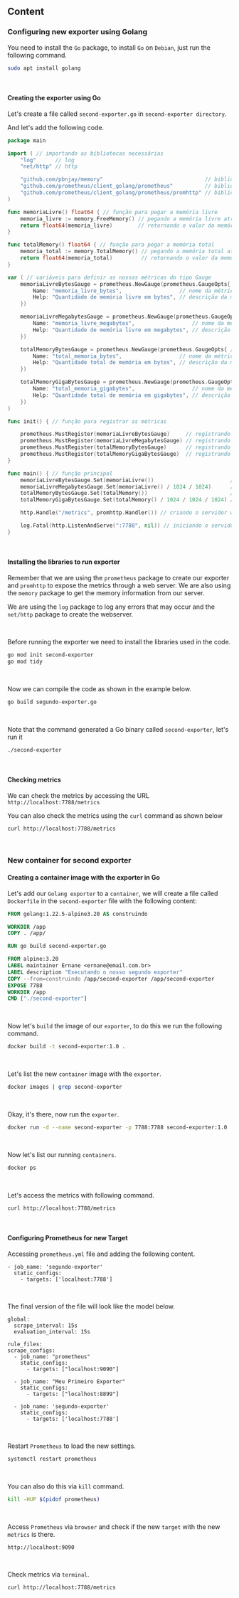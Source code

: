 ## Content

### Configuring new exporter using Golang

You need to install the `Go` package, to install `Go` on `Debian`, just run the following command.

```BASH
sudo apt install golang
```
&nbsp;

#### Creating the exporter using Go

Let's create a file called `second-exporter.go` in `second-exporter directory`.

And let's add the following code.

```GO
package main

import ( // importando as bibliotecas necessárias
    "log"      // log
    "net/http" // http

    "github.com/pbnjay/memory"                                // biblioteca para pegar informações de memória
    "github.com/prometheus/client_golang/prometheus"          // biblioteca para criar o nosso exporter
    "github.com/prometheus/client_golang/prometheus/promhttp" // biblioteca criar o servidor web
)

func memoriaLivre() float64 { // função para pegar a memória livre
    memoria_livre := memory.FreeMemory() // pegando a memória livre através da função FreeMemory() da biblioteca memory
    return float64(memoria_livre)        // retornando o valor da memória livre
}

func totalMemory() float64 { // função para pegar a memória total
    memoria_total := memory.TotalMemory() // pegando a memória total através da função TotalMemory() da biblioteca memory
    return float64(memoria_total)         // retornando o valor da memória total
}

var ( // variáveis para definir as nossas métricas do tipo Gauge
    memoriaLivreBytesGauge = prometheus.NewGauge(prometheus.GaugeOpts{ // métrica para pegar a memória livre em bytes
        Name: "memoria_livre_bytes",                  // nome da métrica
        Help: "Quantidade de memória livre em bytes", // descrição da métrica
    })

    memoriaLivreMegabytesGauge = prometheus.NewGauge(prometheus.GaugeOpts{ // métrica para pegar a memória livre em megabytes
        Name: "memoria_livre_megabytes",                  // nome da métrica
        Help: "Quantidade de memória livre em megabytes", // descrição da métrica
    })

    totalMemoryBytesGauge = prometheus.NewGauge(prometheus.GaugeOpts{ // métrica para pegar a memória total em bytes
        Name: "total_memoria_bytes",                  // nome da métrica
        Help: "Quantidade total de memória em bytes", // descrição da métrica
    })

    totalMemoryGigaBytesGauge = prometheus.NewGauge(prometheus.GaugeOpts{ // métrica para pegar a memória total em gigabytes
        Name: "total_memoria_gigabytes",                  // nome da métrica
        Help: "Quantidade total de memória em gigabytes", // descrição da métrica
    })
)

func init() { // função para registrar as métricas

    prometheus.MustRegister(memoriaLivreBytesGauge)     // registrando a métrica de memória livre em bytes
    prometheus.MustRegister(memoriaLivreMegabytesGauge) // registrando a métrica de memória livre em megabytes
    prometheus.MustRegister(totalMemoryBytesGauge)      // registrando a métrica de memória total em bytes
    prometheus.MustRegister(totalMemoryGigaBytesGauge)  // registrando a métrica de memória total em gigabytes
}

func main() { // função principal
    memoriaLivreBytesGauge.Set(memoriaLivre())                        // setando o valor da métrica de memória livre em bytes
    memoriaLivreMegabytesGauge.Set(memoriaLivre() / 1024 / 1024)      // setando o valor da métrica de memória livre em megabytes
    totalMemoryBytesGauge.Set(totalMemory())                          // setando o valor da métrica de memória total em bytes
    totalMemoryGigaBytesGauge.Set(totalMemory() / 1024 / 1024 / 1024) // setando o valor da métrica de memória total em gigabytes

    http.Handle("/metrics", promhttp.Handler()) // criando o servidor web para expor as métricas

    log.Fatal(http.ListenAndServe(":7788", nil)) // iniciando o servidor web na porta 7788
}
```

&nbsp;

#### Installing the libraries to run exporter

Remember that we are using the `prometheus` package to create our exporter and `promhttp` to expose the metrics through a web server.
We are also using the `memory` package to get the memory information from our server.

We are using the `log` package to log any errors that may occur and the `net/http` package to create the webserver.

&nbsp;

Before running the exporter we need to install the libraries used in the code.

```BASH
go mod init second-exporter
go mod tidy
```

&nbsp;

Now we can compile the code as shown in the example below.

```BASH
go build segundo-exporter.go
```

&nbsp;

Note that the command generated a Go binary called `second-exporter`, let's run it

```BASH
./second-exporter
```

&nbsp;

#### Checking metrics

We can check the metrics by accessing the URL `http://localhost:7788/metrics`

You can also check the metrics using the `curl` command as shown below

```BASH
curl http://localhost:7788/metrics
```

&nbsp;
&nbsp;

### New container for second exporter

#### Creating a container image with the exporter in Go

Let's add our `Golang exporter` to a `container`, we will create a file called `Dockerfile` in the `second-exporter` file with the following content:

```DOCKERFILE
FROM golang:1.22.5-alpine3.20 AS construindo

WORKDIR /app
COPY . /app/

RUN go build second-exporter.go

FROM alpine:3.20
LABEL maintainer Ernane <ernane@email.com.br>
LABEL description "Executando o nosso segundo exporter"
COPY --from=construindo /app/second-exporter /app/second-exporter
EXPOSE 7788
WORKDIR /app
CMD ["./second-exporter"]
```

&nbsp;

Now let's `build` the image of our `exporter`, to do this we run the following command.

```BASH
docker build -t second-exporter:1.0 .
```

&nbsp;

Let's list the new `container` image with the `exporter`.

```BASH
docker images | grep second-exporter
```

&nbsp;

Okay, it's there, now run the `exporter`.

```BASH
docker run -d --name second-exporter -p 7788:7788 second-exporter:1.0
```

&nbsp;

Now let's list our running `containers`.

```BASH
docker ps
```

&nbsp;

Let's access the metrics with following command.

```BASH
curl http://localhost:7788/metrics
```

&nbsp;
&nbsp;

#### Configuring Prometheus for new Target

Accessing `prometheus.yml` file and adding the following content.

```YML
- job_name: 'segundo-exporter'
  static_configs:
    - targets: ['localhost:7788']
```

&nbsp;

The final version of the file will look like the model below.

```YML
global:
  scrape_interval: 15s
  evaluation_interval: 15s

rule_files:
scrape_configs:
  - job_name: "prometheus"
    static_configs:
      - targets: ["localhost:9090"]

  - job_name: "Meu Primeiro Exporter"
    static_configs:
      - targets: ["localhost:8899"]
  
  - job_name: 'segundo-exporter'
    static_configs:
      - targets: ['localhost:7788']
```

&nbsp;

Restart `Prometheus` to load the new settings.

```BASH
systemctl restart prometheus
```

&nbsp;

You can also do this via `kill` command.

```BASH
kill -HUP $(pidof prometheus)
```

&nbsp;

Access `Prometheus` via `browser` and check if the new `target` with the new `metrics` is there.

```
http://localhost:9090
```

&nbsp;

Check metrics via `terminal`.

```BASH
curl http://localhost:7788/metrics
```

&nbsp;
&nbsp;



&nbsp;
&nbsp;
&nbsp;
&nbsp;
&nbsp;
&nbsp;
&nbsp;
&nbsp;
&nbsp;
&nbsp;
&nbsp;
&nbsp;
&nbsp;
&nbsp;
&nbsp;
&nbsp;
&nbsp;
&nbsp;
&nbsp;
&nbsp;
&nbsp;
&nbsp;
&nbsp;
&nbsp;
&nbsp;
&nbsp;

